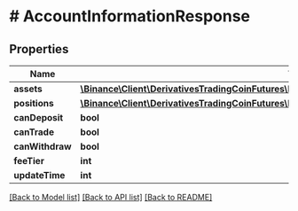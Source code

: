 # # AccountInformationResponse

## Properties

Name | Type | Description | Notes
------------ | ------------- | ------------- | -------------
**assets** | [**\Binance\Client\DerivativesTradingCoinFutures\Model\AccountInformationResponseAssetsInner[]**](AccountInformationResponseAssetsInner.md) |  | [optional]
**positions** | [**\Binance\Client\DerivativesTradingCoinFutures\Model\AccountInformationResponsePositionsInner[]**](AccountInformationResponsePositionsInner.md) |  | [optional]
**canDeposit** | **bool** |  | [optional]
**canTrade** | **bool** |  | [optional]
**canWithdraw** | **bool** |  | [optional]
**feeTier** | **int** |  | [optional]
**updateTime** | **int** |  | [optional]

[[Back to Model list]](../../README.md#models) [[Back to API list]](../../README.md#endpoints) [[Back to README]](../../README.md)
